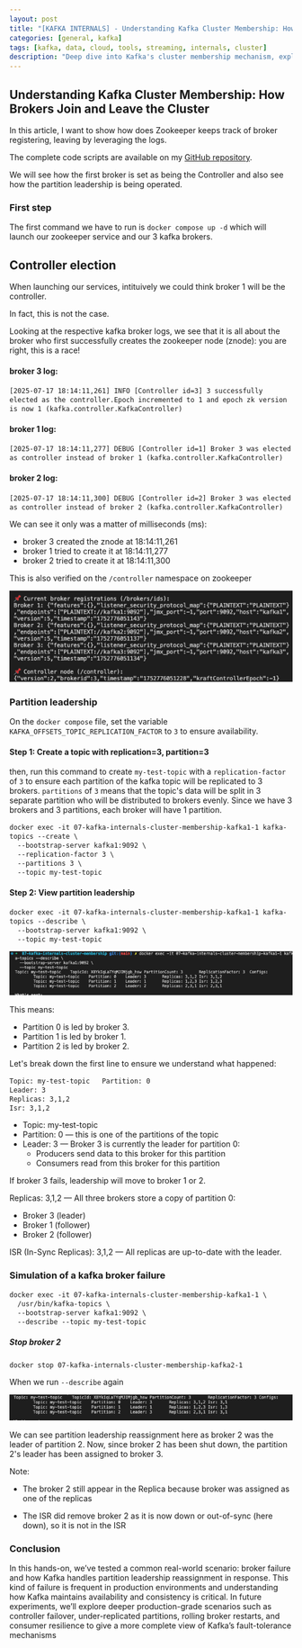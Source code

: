 ```yaml
---
layout: post
title: "[KAFKA INTERNALS] - Understanding Kafka Cluster Membership: How Brokers Join and Leave the Cluster"
categories: [general, kafka]
tags: [kafka, data, cloud, tools, streaming, internals, cluster]
description: "Deep dive into Kafka's cluster membership mechanism, exploring how brokers register, maintain heartbeats, and handle failures in both ZooKeeper and KRaft modes"
---
```


## Understanding Kafka Cluster Membership: How Brokers Join and Leave the Cluster

In this article, I want to show how does Zookeeper keeps track of broker registering, leaving by leveraging the logs.

The complete code scripts are available on my [GitHub repository](https://github.com/thomaswong25520/kafka-code/tree/main/07-kafka-internals-cluster-membership).

We will see how the first broker is set as being the Controller and also see how the partition leadership is being operated.

### First step

The first command we have to run is `docker compose up -d` which will launch our zookeeper service and our 3 kafka brokers.

## Controller election

When launching our services, intituively we could think broker 1 will be the controller.

In fact, this is not the case.

Looking at the respective kafka broker logs, we see that it is all about the broker who first successfully creates the zookeeper node (znode): you are right, this is a race!

#### broker 3 log:

```
[2025-07-17 18:14:11,261] INFO [Controller id=3] 3 successfully elected as the controller.Epoch incremented to 1 and epoch zk version is now 1 (kafka.controller.KafkaController)
```

#### broker 1 log:

```
[2025-07-17 18:14:11,277] DEBUG [Controller id=1] Broker 3 was elected as controller instead of broker 1 (kafka.controller.KafkaController)
```

#### broker 2 log:

```
[2025-07-17 18:14:11,300] DEBUG [Controller id=2] Broker 3 was elected as controller instead of broker 2 (kafka.controller.KafkaController)
```

We can see it only was a matter of milliseconds (ms):

- broker 3 created the znode at 18:14:11,261
- broker 1 tried to create it at 18:14:11,277
- broker 2 tried to create it at 18:14:11,300

This is also verified on the `/controller` namespace on zookeeper

<img src="/assets/media/17-07-cluster-membership/monitor-py.png">

### Partition leadership

On the `docker compose` file, set the variable `KAFKA_OFFSETS_TOPIC_REPLICATION_FACTOR` to `3` to ensure availability.

#### Step 1: Create a topic with replication=3, partition=3

then, run this command to create `my-test-topic` with a `replication-factor` of `3` to ensure each partition of the kafka topic will be replicated to 3 brokers.
`partitions` of `3` means that the topic's data will be split in 3 separate partition who will be distributed to brokers evenly. Since we have 3 brokers and 3 partitions, each broker will have 1 partition.

```
docker exec -it 07-kafka-internals-cluster-membership-kafka1-1 kafka-topics --create \
  --bootstrap-server kafka1:9092 \
  --replication-factor 3 \
  --partitions 3 \
  --topic my-test-topic
```

#### Step 2: View partition leadership

```
docker exec -it 07-kafka-internals-cluster-membership-kafka1-1 kafka-topics --describe \
  --bootstrap-server kafka1:9092 \
  --topic my-test-topic
```

<img src="/assets/media/17-07-cluster-membership/07-kafka-leadership-partitions.png">

This means:

- Partition 0 is led by broker 3.
- Partition 1 is led by broker 1.
- Partition 2 is led by broker 2.

Let's break down the first line to ensure we understand what happened:

```
Topic: my-test-topic   Partition: 0
Leader: 3
Replicas: 3,1,2
Isr: 3,1,2
```

- Topic: my-test-topic
- Partition: 0 — this is one of the partitions of the topic
- Leader: 3 — Broker 3 is currently the leader for partition 0:
  - Producers send data to this broker for this partition
  - Consumers read from this broker for this partition

If broker 3 fails, leadership will move to broker 1 or 2.

Replicas: 3,1,2 — All three brokers store a copy of partition 0:

- Broker 3 (leader)
- Broker 1 (follower)
- Broker 2 (follower)

ISR (In-Sync Replicas): 3,1,2 — All replicas are up-to-date with the leader.

### Simulation of a kafka broker failure

```
docker exec -it 07-kafka-internals-cluster-membership-kafka1-1 \
  /usr/bin/kafka-topics \
  --bootstrap-server kafka1:9092 \
  --describe --topic my-test-topic
```

##### Stop broker 2

`docker stop 07-kafka-internals-cluster-membership-kafka2-1`

When we run `--describe` again

<img src="/assets/media/17-07-cluster-membership/07-kafka-broker-failure.png">

We can see partition leadership reassignment here as broker 2 was the leader of partition 2.
Now, since broker 2 has been shut down, the partition 2's leader has been assigned to broker 3.

Note:

- The broker 2 still appear in the Replica because broker was assigned as one of the replicas

- The ISR did remove broker 2 as it is now down or out-of-sync (here down), so it is not in the ISR

### Conclusion

In this hands-on, we’ve tested a common real-world scenario: broker failure and how Kafka handles partition leadership reassignment in response. This kind of failure is frequent in production environments and understanding how Kafka maintains availability and consistency is critical. In future experiments, we’ll explore deeper production-grade scenarios such as controller failover, under-replicated partitions, rolling broker restarts, and consumer resilience to give a more complete view of Kafka’s fault-tolerance mechanisms
